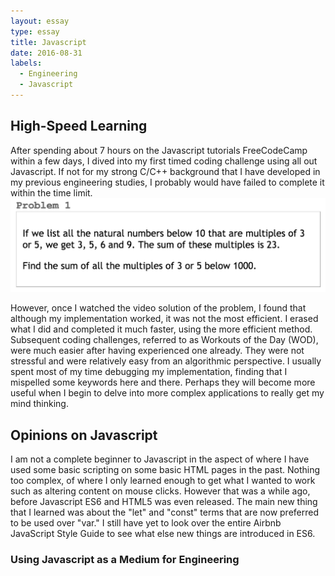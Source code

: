```yaml
---
layout: essay
type: essay
title: Javascript 
date: 2016-08-31
labels:
  - Engineering
  - Javascript
---
```

## High-Speed Learning
After spending about 7 hours on the Javascript tutorials FreeCodeCamp within a few days, 
I dived into my first timed coding challenge using all out Javascript. If not for my strong C/C++ background
that I have developed in my previous engineering studies, I probably would have failed to complete it within the time
limit. <br>
<img class = "ui centered image" src = "/images/euler1.png"> <br>

However, once I watched the video solution of the problem, I found that although my implementation worked, it
was not the most efficient. I erased what I did and completed it much faster, using the more efficient method.
Subsequent coding challenges, referred to as Workouts of the Day (WOD), were much easier after having experienced
one already. They were not stressful and were relatively easy from an algorithmic perspective. I usually spent most of
my time debugging my implementation, finding that I mispelled some keywords here and there. Perhaps they will become more
useful when I begin to delve into more complex applications to really get my mind thinking.

## Opinions on Javascript
I am not a complete beginner to Javascript in the aspect of where I have used some basic scripting on some basic HTML
pages in the past. Nothing too complex, of where I only learned enough to get what I wanted to work such as altering 
content on mouse clicks. However that was a while ago, before Javascript ES6 and HTML5 was even released. The main new thing that I learned was about the "let" and "const" terms that are now preferred to be used over "var." I still have yet to look over the entire Airbnb JavaScript Style Guide to see what else new things are introduced in ES6.

### Using Javascript as a Medium for Engineering





